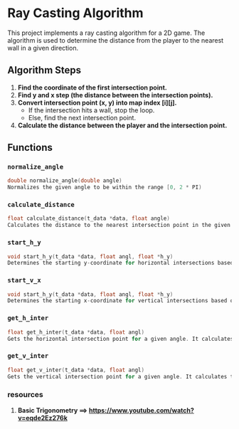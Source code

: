 # Ray Casting Algorithm

This project implements a ray casting algorithm for a 2D game. The algorithm is used to determine the distance from the player to the nearest wall in a given direction.

## Algorithm Steps

1. **Find the coordinate of the first intersection point.**
2. **Find y and x step (the distance between the intersection points).**
3. **Convert intersection point (x, y) into map index [i][j].**
   - If the intersection hits a wall, stop the loop.
   - Else, find the next intersection point.
4. **Calculate the distance between the player and the intersection point.**

## Functions

### `normalize_angle`

```c
double normalize_angle(double angle)
Normalizes the given angle to be within the range [0, 2 * PI)
```

### `calculate_distance`
```c
float calculate_distance(t_data *data, float angle)
Calculates the distance to the nearest intersection point in the given direction
```
### `start_h_y`
```c
void start_h_y(t_data *data, float angl, float *h_y)
Determines the starting y-coordinate for horizontal intersections based on the ray's angle
```
### `start_v_x`
```c
void start_h_y(t_data *data, float angl, float *h_y)
Determines the starting x-coordinate for vertical intersections based on the ray's angle
```
### `get_h_inter`
```c
float get_h_inter(t_data *data, float angl)
Gets the horizontal intersection point for a given angle. It calculates the x and y steps, iterates through potential intersection points, and returns the distance to the nearest wall
```
### `get_v_inter`
```c
float get_v_inter(t_data *data, float angl)
Gets the vertical intersection point for a given angle. It calculates the x and y steps, iterates through potential intersection points, and returns the distance to the nearest wall
```

### resources ###
1.  **Basic Trigonometry ==> https://www.youtube.com/watch?v=eqde2Ez276k**